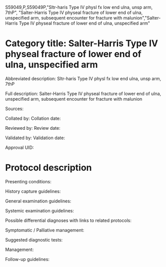 S59049,P,S59049P,"Sltr-haris Type IV physl fx low end ulna, unsp arm, 7thP", "Salter-Harris Type IV physeal fracture of lower end of ulna, unspecified arm, subsequent encounter for fracture with malunion","Salter-Harris Type IV physeal fracture of lower end of ulna, unspecified arm"
# Category title: Salter-Harris Type IV physeal fracture of lower end of ulna, unspecified arm

Abbreviated description: Sltr-haris Type IV physl fx low end ulna, unsp arm, 7thP

Full description: Salter-Harris Type IV physeal fracture of lower end of ulna, unspecified arm, subsequent encounter for fracture with malunion

Sources:

Collated by:
Collation date:

Reviewed by:
Review date:

Validated by:
Validation date:

Approval UID:

# Protocol description

Presenting conditions:

History capture guidelines:

General examination guidelines:

Systemic examination guidelines:

Possible differential diagnoses with links to related protocols:

Symptomatic / Palliative management:

Suggested diagnostic tests:

Management:

Follow-up guidelines:
